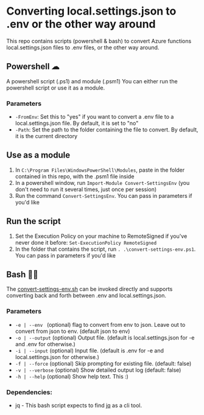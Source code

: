 # Converting local.settings.json to .env or the other way around

This repo contains scripts (powershell & bash) to convert Azure functions local.settings.json files to .env files, or the other way around.


## Powershell ☁
  A powershell script (.ps1) and module (.psm1)
  You can either run the powershell script or use it as a module.
  ### Parameters

  - `-FromEnv`: Set this to "yes" if you want to convert a .env file to a local.settings.json file. By default, it is set to "no"
  - `-Path`: Set the path to the folder containing the file to convert. By default, it is the current directory

  ## Use as a module

  1. In `C:\Program Files\WindowsPowerShell\Modules`, paste in the folder contained in this repo, with the .psm1 file inside
  2. In a powershell window, run `Import-Module Convert-SettingsEnv` (you don't need to run it several times, just once per session)
  3. Run the command `Convert-SettingsEnv`. You can pass in parameters if you'd like

  ## Run the script

  1. Set the Execution Policy on your machine to RemoteSigned if you've never done it before: `Set-ExecutionPolicy RemoteSigned`
  2. In the folder that contains the script, run `. .\convert-settings-env.ps1`. You can pass in parameters if you'd like

## Bash 🐱‍🏍
  The [convert-settings-env.sh](bash/convert-settings-env.sh) can be invoked directly and supports converting back and forth between .env and local.settings.json.

  ### Parameters
  * `-e | --env `      (optional) flag to convert from env to json. Leave out to convert from json to env. (default json to env)
  * `-o | --output`   (optional) Output file. (default is local.settings.json for -e and .env for otherwise.)
  * `-i | --input`    (optional) Input file. (default is .env for -e and local.settings.json for otherwise.)
  * `-f | --force`    (optional) Skip prompting for existing file. (default: false)
  * `-v | --verbose`  (optional) Show detailed output log (default: false)
  * `-h | --help`     (optional) Show help text. This :) 

  ### Dependencies:
  * jq - This bash script expects to find [jq](https://stedolan.github.io/jq/) as a cli tool.






